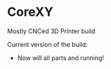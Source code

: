 # CoreXY
Mostly CNCed 3D Printer build


Current version of the build:
- Now will all parts and running!
